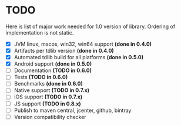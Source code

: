 # TODO

Here is list of major work needed for 1.0 version of library.
Ordering of implementation is not static.

- [x] JVM linux, macos, win32, win64 support **(done in 0.4.0)**
- [x] Artifacts per tdlib version **(done in 0.4.0)**
- [x] Automated tdlib build for all platforms **(done in 0.5.0)**
- [x] Android support **(done in 0.5.0)**
- [ ] Documentation **(TODO in 0.6.0)**
- [ ] Tests **(TODO in 0.6.0)**
- [ ] Benchmarks **(done in 0.6.0)**
- [ ] Native support **(TODO in 0.7.x)**
- [ ] iOS support **(TODO in 0.7.x)**
- [ ] JS support **(TODO in 0.8.x)**
- [ ] Publish to maven central, jcenter, github, bintray
- [ ] Version compatibility checker
